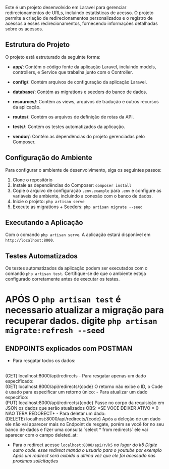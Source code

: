 Este é um projeto desenvolvido em Laravel para gerenciar redirecionamentos de URLs, incluindo estatísticas de acesso. O projeto permite a criação de redirecionamentos personalizados e o registro de acessos a esses redirecionamentos, fornecendo informações detalhadas sobre os acessos.

## Estrutura do Projeto

O projeto está estruturado da seguinte forma:

- **app/**: Contém o código fonte da aplicação Laravel, incluindo models, controllers, e Service que trabalha junto com o Controller.

- **config/**: Contém arquivos de configuração da aplicação Laravel.
- **database/**: Contém as migrations e seeders do banco de dados.
- **resources/**: Contém as views, arquivos de tradução e outros recursos da aplicação.
- **routes/**: Contém os arquivos de definição de rotas da API.
- **tests/**: Contém os testes automatizados da aplicação.
- **vendor/**: Contém as dependências do projeto gerenciadas pelo Composer.

## Configuração do Ambiente

Para configurar o ambiente de desenvolvimento, siga os seguintes passos:

1. Clone o repositório
2. Instale as dependências do Composer: `composer install`
3. Copie o arquivo de configuração `.env.example` para `.env` e configure as variáveis de ambiente, incluindo a conexão com o banco de dados.
4. Inicie o projeto: `php artisan serve`
5. Execute as migrations + Seeders: `php artisan migrate --seed`


## Executando a Aplicação

Com o comando `php artisan serve`. A aplicação estará disponível em `http://localhost:8000`.

## Testes Automatizados

Os testes automatizados da aplicação podem ser executados com o comando `php artisan test`. Certifique-se de que o ambiente esteja configurado corretamente antes de executar os testes.
# APÓS O `php artisan test` é necessario atualizar a migração para recuperar dados. digite `php artisan migrate:refresh --seed`


## ENDPOINTS explicados com POSTMAN
- Para resgatar todos os dados: 
<br>
(GET) localhost:8000/api/redirects
- Para resgatar apenas um dado especificado: 
<br>
(GET) localhost:8000/api/redirects/{code}
O retorno não exibe o ID, o Code é usado para especificar um retorno único:
- Para atualizar um dado específico: 
<br>
(PUT) localhost:8000/api/redirects/{code}
Passe no corpo da requisição em JSON os dados que serão atualizados
OBS: *SE VOCE DEIXER ATIVO = 0 NÃO TERÁ REDORECT*
- Para deletar um dado: 
<br>
(DELETE) localhost:8000/api/redirects/{code}
Após a deleção de um dado ele não vai aparecer mais no Endpoint de resgate, porém se você for no seu banco de dados e fizer uma consulta `select * from redirects` ele vai aparecer com o campo deleted_at:

- Para o redirect acesse  `localhost:8000/api/r/k5`
*no lugar do k5 Digite outro code. esse redirect manda o usuario para o youtube por exemplo*
*Após um redirect será exibido a ultima vez que ele foi acessado nas proximas solicitações*
